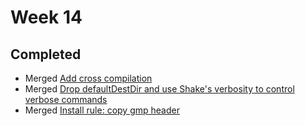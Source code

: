 Week 14
===

## Completed

- Merged [Add cross compilation](https://github.com/snowleopard/hadrian/pull/401)
- Merged [Drop defaultDestDir and use Shake's verbosity to control verbose commands](https://github.com/snowleopard/hadrian/pull/400)
- Merged [Install rule: copy gmp header](https://github.com/snowleopard/hadrian/pull/398)
